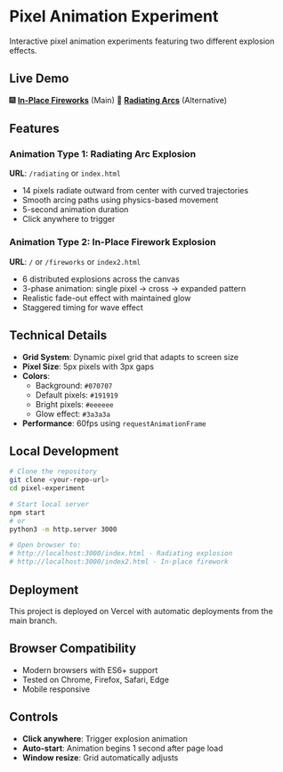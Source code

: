 # Pixel Animation Experiment

Interactive pixel animation experiments featuring two different explosion effects.

## Live Demo

🎆 **[In-Place Fireworks](https://pixel-experiment-cumskd8lx-andrew-spencer.vercel.app)** (Main)
🌟 **[Radiating Arcs](https://pixel-experiment-cumskd8lx-andrew-spencer.vercel.app/radiating)** (Alternative)

## Features

### Animation Type 1: Radiating Arc Explosion
**URL**: `/radiating` or `index.html`
- 14 pixels radiate outward from center with curved trajectories
- Smooth arcing paths using physics-based movement
- 5-second animation duration
- Click anywhere to trigger

### Animation Type 2: In-Place Firework Explosion
**URL**: `/` or `/fireworks` or `index2.html`
- 6 distributed explosions across the canvas
- 3-phase animation: single pixel → cross → expanded pattern
- Realistic fade-out effect with maintained glow
- Staggered timing for wave effect

## Technical Details

- **Grid System**: Dynamic pixel grid that adapts to screen size
- **Pixel Size**: 5px pixels with 3px gaps
- **Colors**: 
  - Background: `#070707`
  - Default pixels: `#191919`
  - Bright pixels: `#eeeeee`
  - Glow effect: `#3a3a3a`
- **Performance**: 60fps using `requestAnimationFrame`

## Local Development

```bash
# Clone the repository
git clone <your-repo-url>
cd pixel-experiment

# Start local server
npm start
# or
python3 -m http.server 3000

# Open browser to:
# http://localhost:3000/index.html - Radiating explosion
# http://localhost:3000/index2.html - In-place firework
```

## Deployment

This project is deployed on Vercel with automatic deployments from the main branch.

## Browser Compatibility

- Modern browsers with ES6+ support
- Tested on Chrome, Firefox, Safari, Edge
- Mobile responsive

## Controls

- **Click anywhere**: Trigger explosion animation
- **Auto-start**: Animation begins 1 second after page load
- **Window resize**: Grid automatically adjusts
